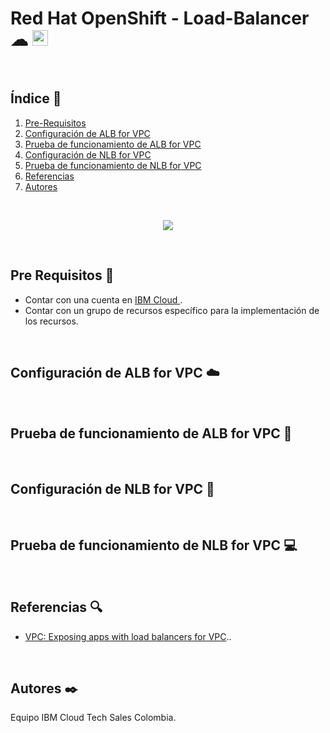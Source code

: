 # Red Hat OpenShift - Load-Balancer ☁ <img width="25" src="Images/logo_oc.png.png">

<br />

## Índice  📰
1. [Pre-Requisitos](#Pre-Requisitos-pencil)
2. [Configuración de ALB for VPC](#Configuración-de-ALB-for-VPC-cloud)
3. [Prueba de funcionamiento de ALB for VPC](#CPrueba-de-funcionamiento-de-ALB-for-VPC-wrench)
4. [Configuración de NLB for VPC](#Configuración-de-NLB-for-VPC-closed_lock_with_key)
5. [Prueba de funcionamiento de NLB for VPC](#Prueba-de-funcionamiento-de-NLB-for-VPC-computer)
6. [Referencias](#Referencias-mag)
7. [Autores](#Autores-black_nib)
<br />

<p align="center"><img src="Images/IBMCloudShell.png"></p>

<br />

## Pre Requisitos :pencil:
* Contar con una cuenta en <a href="https://cloud.ibm.com/"> IBM Cloud </a>.
* Contar con un grupo de recursos específico para la implementación de los recursos.
<br />

## Configuración de ALB for VPC :cloud:
<br />

## Prueba de funcionamiento de ALB for VPC :wrench:
<br />

## Configuración de NLB for VPC :closed_lock_with_key:
<br />

## Prueba de funcionamiento de NLB for VPC :computer:
<br />

## Referencias :mag:
* <a href="https://cloud.ibm.com/docs/openshift?topic=openshift-vpc-lbaas">VPC: Exposing apps with load balancers for VPC</a>..
<br />

## Autores :black_nib:
Equipo IBM Cloud Tech Sales Colombia.
<br />
